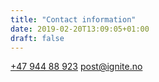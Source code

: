 ```yaml
---
title: "Contact information"
date: 2019-02-20T13:09:05+01:00
draft: false
---
```


<a class="phoneto" href="tel:+47 944 88 923"><i class="fas fa-phone"></i>+47 944 88 923</a>
<a class="mailto" href="mailto:post@ignite.no "><i class="fas fa-envelope"></i></i>post@ignite.no</a>
